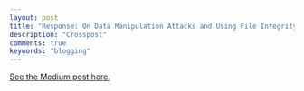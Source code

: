 ```yaml
---
layout: post
title: "Response: On Data Manipulation Attacks and Using File Integrity Monitoring to Help Mitigate Against Them"
description: "Crosspost"
comments: true
keywords: "blogging"
---
```


[See the Medium post here.](https://medium.com/@hannahsuarez/response-on-data-manipulation-attacks-and-using-file-integrity-monitoring-to-help-mitigate-b92fb1d21a18)
